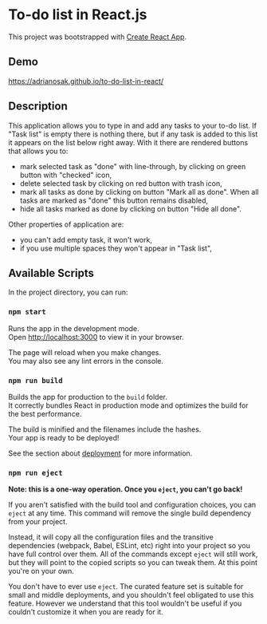 # To-do list in React.js

This project was bootstrapped with [Create React App](https://github.com/facebook/create-react-app).

## Demo

https://adrianosak.github.io/to-do-list-in-react/

## Description

This application allows you to type in and add any tasks to your to-do list.
If "Task list" is empty there is nothing there, but if any task is added to this list it appears on the list below right away. With it there are rendered buttons that allows you to:
- mark selected task as "done" with line-through, by clicking on green button with "checked" icon,
- delete selected task by clicking on red button with trash icon,
- mark all tasks as done by clicking on button "Mark all as done". When all tasks are marked as "done" this button remains disabled,
- hide all tasks marked as done by clicking on button "Hide all done".

Other properties of application are:
- you can't add empty task, it won't work,
- if you use multiple spaces they won't appear in "Task list",

## Available Scripts

In the project directory, you can run:

### `npm start`

Runs the app in the development mode.\
Open [http://localhost:3000](http://localhost:3000) to view it in your browser.

The page will reload when you make changes.\
You may also see any lint errors in the console.

### `npm run build`

Builds the app for production to the `build` folder.\
It correctly bundles React in production mode and optimizes the build for the best performance.

The build is minified and the filenames include the hashes.\
Your app is ready to be deployed!

See the section about [deployment](https://facebook.github.io/create-react-app/docs/deployment) for more information.

### `npm run eject`

**Note: this is a one-way operation. Once you `eject`, you can't go back!**

If you aren't satisfied with the build tool and configuration choices, you can `eject` at any time. This command will remove the single build dependency from your project.

Instead, it will copy all the configuration files and the transitive dependencies (webpack, Babel, ESLint, etc) right into your project so you have full control over them. All of the commands except `eject` will still work, but they will point to the copied scripts so you can tweak them. At this point you're on your own.

You don't have to ever use `eject`. The curated feature set is suitable for small and middle deployments, and you shouldn't feel obligated to use this feature. However we understand that this tool wouldn't be useful if you couldn't customize it when you are ready for it.
